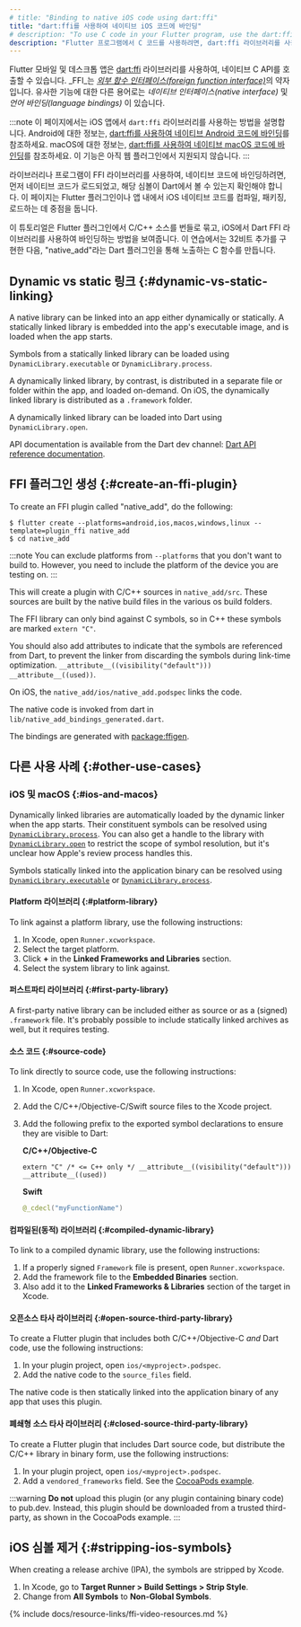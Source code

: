 ```yaml
---
# title: "Binding to native iOS code using dart:ffi"
title: "dart:ffi를 사용하여 네이티브 iOS 코드에 바인딩"
# description: "To use C code in your Flutter program, use the dart:ffi library."
description: "Flutter 프로그램에서 C 코드를 사용하려면, dart:ffi 라이브러리를 사용하세요."
---
```


<?code-excerpt path-base="platform_integration"?>

Flutter 모바일 및 데스크톱 앱은 [dart:ffi][] 라이브러리를 사용하여, 네이티브 C API를 호출할 수 있습니다. 
_FFI_는 [_외부 함수 인터페이스(foreign function interface)_][FFI]의 약자입니다. 
유사한 기능에 대한 다른 용어로는 _네이티브 인터페이스(native interface)_ 및 _언어 바인딩(language bindings)_ 이 있습니다.

:::note
이 페이지에서는 iOS 앱에서 `dart:ffi` 라이브러리를 사용하는 방법을 설명합니다. 
Android에 대한 정보는, [dart:ffi를 사용하여 네이티브 Android 코드에 바인딩][android-ffi]를 참조하세요. 
macOS에 대한 정보는, [dart:ffi를 사용하여 네이티브 macOS 코드에 바인딩][macos-ffi]를 참조하세요. 
이 기능은 아직 웹 플러그인에서 지원되지 않습니다.
:::

[android-ffi]: /platform-integration/android/c-interop
[macos-ffi]: /platform-integration/macos/c-interop
[dart:ffi]: {{site.dart.api}}/dev/dart-ffi/dart-ffi-library.html
[FFI]: https://en.wikipedia.org/wiki/Foreign_function_interface

라이브러리나 프로그램이 FFI 라이브러리를 사용하여, 네이티브 코드에 바인딩하려면, 
먼저 네이티브 코드가 로드되었고, 해당 심볼이 Dart에서 볼 수 있는지 확인해야 합니다. 
이 페이지는 Flutter 플러그인이나 앱 내에서 iOS 네이티브 코드를 컴파일, 패키징, 로드하는 데 중점을 둡니다.

이 튜토리얼은 Flutter 플러그인에서 C/C++ 소스를 번들로 묶고, 
iOS에서 Dart FFI 라이브러리를 사용하여 바인딩하는 방법을 보여줍니다. 
이 연습에서는 32비트 추가를 구현한 다음, "native_add"라는 Dart 플러그인을 통해 노출하는 C 함수를 만듭니다.

## Dynamic vs static 링크 {:#dynamic-vs-static-linking}

A native library can be linked into an app either
dynamically or statically. A statically linked library
is embedded into the app's executable image,
and is loaded when the app starts.

Symbols from a statically linked library can be
loaded using `DynamicLibrary.executable` or
`DynamicLibrary.process`.

A dynamically linked library, by contrast, is distributed
in a separate file or folder within the app,
and loaded on-demand. On iOS, the dynamically linked
library is distributed as a `.framework` folder.

A dynamically linked library can be loaded into
Dart using `DynamicLibrary.open`.

API documentation is available from the Dart dev channel:
[Dart API reference documentation][].


[Dart API reference documentation]: {{site.dart.api}}/dev/

## FFI 플러그인 생성 {:#create-an-ffi-plugin}

To create an FFI plugin called "native_add",
do the following:

```console
$ flutter create --platforms=android,ios,macos,windows,linux --template=plugin_ffi native_add
$ cd native_add
```

:::note
You can exclude platforms from `--platforms` that you don't want
to build to. However, you need to include the platform of 
the device you are testing on.
:::

This will create a plugin with C/C++ sources in `native_add/src`.
These sources are built by the native build files in the various
os build folders.

The FFI library can only bind against C symbols,
so in C++ these symbols are marked `extern "C"`.

You should also add attributes to indicate that the
symbols are referenced from Dart,
to prevent the linker from discarding the symbols
during link-time optimization.
`__attribute__((visibility("default"))) __attribute__((used))`.

On iOS, the `native_add/ios/native_add.podspec` links the code.

The native code is invoked from dart in `lib/native_add_bindings_generated.dart`.

The bindings are generated with [package:ffigen]({{site.pub-pkg}}/ffigen).

## 다른 사용 사례 {:#other-use-cases}

### iOS 및 macOS {:#ios-and-macos}

Dynamically linked libraries are automatically loaded by
the dynamic linker when the app starts. Their constituent
symbols can be resolved using [`DynamicLibrary.process`][].
You can also get a handle to the library with
[`DynamicLibrary.open`][] to restrict the scope of
symbol resolution, but it's unclear how Apple's
review process handles this.

Symbols statically linked into the application binary
can be resolved using [`DynamicLibrary.executable`][] or
[`DynamicLibrary.process`][].


[`DynamicLibrary.executable`]: {{site.dart.api}}/dev/dart-ffi/DynamicLibrary/DynamicLibrary.executable.html
[`DynamicLibrary.open`]: {{site.dart.api}}/dev/dart-ffi/DynamicLibrary/DynamicLibrary.open.html
[`DynamicLibrary.process`]: {{site.dart.api}}/dev/dart-ffi/DynamicLibrary/DynamicLibrary.process.html

#### Platform 라이브러리 {:#platform-library}

To link against a platform library,
use the following instructions:

1. In Xcode, open `Runner.xcworkspace`.
1. Select the target platform.
1. Click **+** in the **Linked Frameworks and Libraries**
   section.
1. Select the system library to link against.

#### 퍼스트파티 라이브러리 {:#first-party-library}

A first-party native library can be included either
as source or as a (signed) `.framework` file.
It's probably possible to include statically linked
archives as well, but it requires testing.

#### 소스 코드 {:#source-code}

To link directly to source code,
use the following instructions:

 1. In Xcode, open `Runner.xcworkspace`.
 2. Add the C/C++/Objective-C/Swift
    source files to the Xcode project.
 3. Add the following prefix to the
    exported symbol declarations to ensure they
    are visible to Dart:

    **C/C++/Objective-C**

    ```objc
    extern "C" /* <= C++ only */ __attribute__((visibility("default"))) __attribute__((used))
    ```

    **Swift**

    ```swift
    @_cdecl("myFunctionName")
    ```

#### 컴파일된(동적) 라이브러리 {:#compiled-dynamic-library}

To link to a compiled dynamic library,
use the following instructions:

1. If a properly signed `Framework` file is present,
   open `Runner.xcworkspace`.
1. Add the framework file to the **Embedded Binaries**
   section.
1. Also add it to the **Linked Frameworks & Libraries**
   section of the target in Xcode.

#### 오픈소스 타사 라이브러리 {:#open-source-third-party-library}

To create a Flutter plugin that includes both
C/C++/Objective-C _and_ Dart code,
use the following instructions:

1. In your plugin project,
   open `ios/<myproject>.podspec`.
1. Add the native code to the `source_files`
   field.

The native code is then statically linked into
the application binary of any app that uses
this plugin.

#### 폐쇄형 소스 타사 라이브러리 {:#closed-source-third-party-library}

To create a Flutter plugin that includes Dart
source code, but distribute the C/C++ library
in binary form, use the following instructions:

1. In your plugin project,
   open `ios/<myproject>.podspec`.
1. Add a `vendored_frameworks` field.
   See the [CocoaPods example][].

:::warning
**Do not** upload this plugin
(or any plugin containing binary code) to pub.dev.
Instead, this plugin should be downloaded
from a trusted third-party,
as shown in the CocoaPods example.
:::

[CocoaPods example]: {{site.github}}/CocoaPods/CocoaPods/blob/master/examples/Vendored%20Framework%20Example/Example%20Pods/VendoredFrameworkExample.podspec

## iOS 심볼 제거 {:#stripping-ios-symbols}

When creating a release archive (IPA),
the symbols are stripped by Xcode.

1. In Xcode, go to **Target Runner > Build Settings > Strip Style**.
2. Change from **All Symbols** to **Non-Global Symbols**.

{% include docs/resource-links/ffi-video-resources.md %}